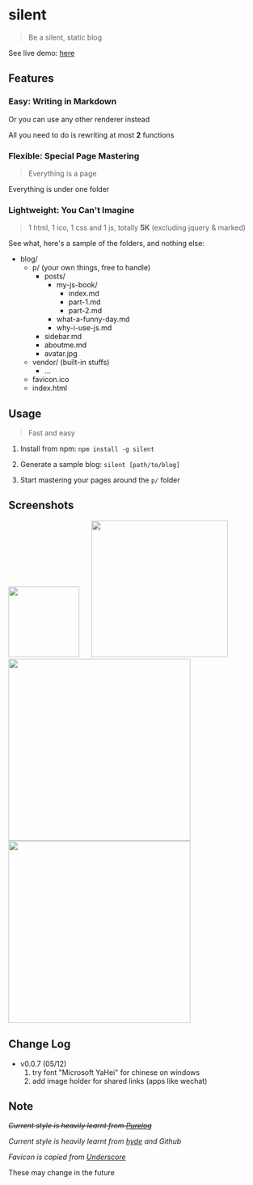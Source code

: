 # silent

> Be a silent, static blog

See live demo: [here](http://fritx.github.io/silent)

## Features

### Easy: Writing in Markdown

Or you can use any other renderer instead

All you need to do is rewriting at most **2** functions

### Flexible: Special Page Mastering

> Everything is a page

Everything is under one folder

### Lightweight: You Can't Imagine

> 1 html, 1 ico, 1 css and 1 js, totally **5K** (excluding jquery & marked)

See what, here's a sample of the folders, and nothing else:

- blog/
  - p/ (your own things, free to handle)
    - posts/
      - my-js-book/
        - index.md
        - part-1.md
        - part-2.md
      - what-a-funny-day.md
      - why-i-use-js.md
    - sidebar.md
    - aboutme.md
    - avatar.jpg
  - vendor/ (built-in stuffs)
    - ...
  - favicon.ico
  - index.html

## Usage

> Fast and easy

1. Install from npm: `npm install -g silent`

1. Generate a sample blog: `silent [path/to/blog]`

1. Start mastering your pages around the `p/` folder

## Screenshots

<img src="https://raw.githubusercontent.com/fritx/silent/master/blog/p/projects/silent/Screenshot_from_2014-05-08_01-43-18.png" width="140">
&nbsp;&nbsp;&nbsp;&nbsp;
<img src="https://raw.githubusercontent.com/fritx/silent/master/blog/p/projects/silent/Screenshot_from_2014-05-08_01-56-27.png" width="270">

<img src="https://raw.githubusercontent.com/fritx/silent/master/blog/p/projects/silent/Screenshot_from_2014-05-08_01-48-37.png" width="360">

<img src="https://raw.githubusercontent.com/fritx/silent/master/blog/p/projects/silent/Screenshot_from_2014-05-08_01-50-42.png" width="360">

## Change Log

- v0.0.7 (05/12)
  1. try font "Microsoft YaHei" for chinese on windows
  1. add image holder for shared links (apps like wechat)

## Note

~~*Current style is heavily learnt from [Purelog](https://github.com/conis/Purelog)*~~

*Current style is heavily learnt from [hyde](https://github.com/mdo/hyde) and Github*

*Favicon is copied from [Underscore](https://github.com/jashkenas/underscore)*

These may change in the future
